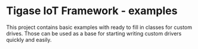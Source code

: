 # Tigase IoT Framework - examples

This project contains basic examples with ready to fill in classes for custom drives. Those can be used as a base for starting writing custom drivers quickly and easily.

